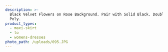 ```yaml
---
description: >-
  Black Velvet Flowers on Rose Background. Pair with Solid Black. Double Brushed
  Poly.
product_types:
  - maxi-skirt
  - to
  - womens-dresses
photo_path: /uploads/095.JPG
---
```

